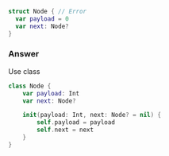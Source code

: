 ```swift 
struct Node { // Error
  var payload = 0
  var next: Node?
}
```
### Answer
Use class
```swift 
class Node {
    var payload: Int
    var next: Node?

    init(payload: Int, next: Node? = nil) {
        self.payload = payload
        self.next = next
    }
}
```